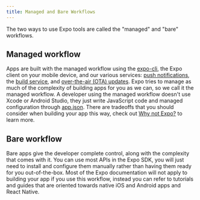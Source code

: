 ```yaml
---
title: Managed and Bare Workflows
---
```


The two ways to use Expo tools are called the "managed" and "bare" workflows.

## Managed workflow

Apps are built with the managed workflow using the [expo-cli](../../workflow/expo-cli/), the Expo client on your mobile device, and our various services: [push notifications](../../guides/push-notifications/), the [build service](../../distribution/building-standalone-apps/), and [over-the-air (OTA) updates](../../guides/configuring-ota-updates/). Expo tries to manage as much of the complexity of building apps for you as we can, so we call it the managed workflow. A developer using the managed workflow doesn't use Xcode or Android Studio, they just write JavaScript code and managed configuration through [app.json](../../workflow/configuration/). There are tradeoffs that you should consider when building your app this way, check out [Why not Expo?](../../introduction/why-not-expo/) to learn more.

## Bare workflow

Bare apps give the developer complete control, along with the complexity that comes with it. You can use most APIs in the Expo SDK, you will just need to install and configure them manually rather than having them ready for you out-of-the-box. Most of the Expo documentation will not apply to building your app if you use this workflow, instead you can refer to tutorials and guides that are oriented towards native iOS and Android apps and React Native.
